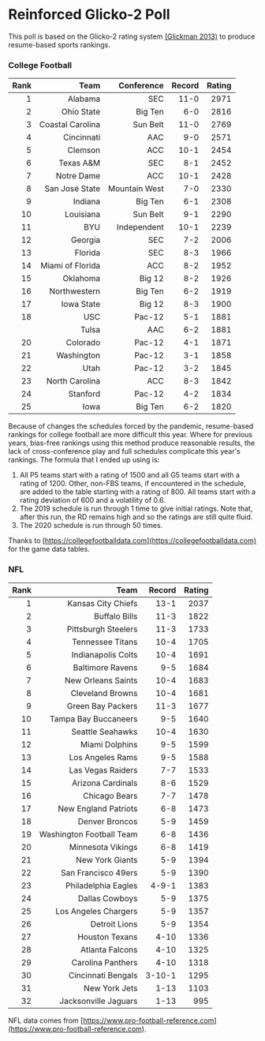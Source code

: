 # Reinforced Glicko-2 Poll

This poll is based on the Glicko-2 rating system [\(Glickman 2013\)](http://glicko.net/glicko/glicko2.pdf) to produce resume-based sports rankings.

### College Football
| Rank	| Team					| Conference	| Record	| Rating	|
| ---:	| ---:					| ---:			| ---:		| ---:		|
| 1		| Alabama				| SEC			| 11-0		| 2971		|
| 2		| Ohio State			| Big Ten		| 6-0		| 2816		|
| 3		| Coastal Carolina		| Sun Belt		| 11-0		| 2769		|
| 4		| Cincinnati			| AAC			| 9-0		| 2571		|
| 5		| Clemson				| ACC			| 10-1		| 2454		|
| 6		| Texas A&amp;M			| SEC			| 8-1		| 2452		|
| 7		| Notre Dame			| ACC			| 10-1		| 2428		|
| 8		| San Jos&eacute; State | Mountain West | 7-0		| 2330		|
| 9		| Indiana				| Big Ten		| 6-1		| 2308		|
| 10	| Louisiana				| Sun Belt		| 9-1		| 2290		|
| 11	| BYU					| Independent	| 10-1		| 2239		|
| 12	| Georgia				| SEC			| 7-2		| 2006		|
| 13	| Florida				| SEC			| 8-3		| 1966		|
| 14	| Miami of Florida		| ACC			| 8-2		| 1952		|
| 15	| Oklahoma				| Big 12		| 8-2		| 1926		|
| 16	| Northwestern			| Big Ten		| 6-2		| 1919		|
| 17	| Iowa State			| Big 12		| 8-3		| 1900		|
| 18	| USC					| Pac-12		| 5-1		| 1881		|
|		| Tulsa					| AAC			| 6-2		| 1881		|
| 20	| Colorado				| Pac-12		| 4-1		| 1871		|
| 21	| Washington			| Pac-12		| 3-1		| 1858		|
| 22	| Utah					| Pac-12		| 3-2		| 1845		|
| 23	| North Carolina		| ACC			| 8-3		| 1842		|
| 24	| Stanford				| Pac-12		| 4-2		| 1834		|
| 25	| Iowa					| Big Ten		| 6-2		| 1820		|

Because of changes the schedules forced by the pandemic, resume-based rankings for college football are more difficult this year. Where for previous years, bias-free rankings using this method produce reasonable results, the lack of cross-conference play and full schedules complicate this year's rankings. The formula that I ended up using is:

1. All P5 teams start with a rating of 1500 and all G5 teams start with a rating of 1200. Other, non-FBS teams, if encountered in the schedule, are added to the table starting with a rating of 800. All teams start with a rating deviation of 600 and a volatility of 0.6.
2. The 2019 schedule is run through 1 time to give initial ratings. Note that, after this run, the RD remains high and so the ratings are still quite fluid.
3. The 2020 schedule is run through 50 times.

Thanks to [https://collegefootballdata.com](https://collegefootballdata.com) for the game data tables.

### NFL
| Rank  | Team                       | Record   | Rating |
| ---:  | ---:                       | ---:     | ---:   |
| 1     | Kansas City Chiefs         | 13-1     | 2037   |
| 2     | Buffalo Bills              | 11-3     | 1822   |
| 3     | Pittsburgh Steelers        | 11-3     | 1733   |
| 4     | Tennessee Titans           | 10-4     | 1705   |
| 5     | Indianapolis Colts         | 10-4     | 1691   |
| 6     | Baltimore Ravens           | 9-5      | 1684   |
| 7     | New Orleans Saints         | 10-4     | 1683   |
| 8     | Cleveland Browns           | 10-4     | 1681   |
| 9     | Green Bay Packers          | 11-3     | 1677   |
| 10    | Tampa Bay Buccaneers       | 9-5      | 1640   |
| 11    | Seattle Seahawks           | 10-4     | 1630   |
| 12    | Miami Dolphins             | 9-5      | 1599   |
| 13    | Los Angeles Rams           | 9-5      | 1588   |
| 14    | Las Vegas Raiders          | 7-7      | 1533   |
| 15    | Arizona Cardinals          | 8-6      | 1529   |
| 16    | Chicago Bears              | 7-7      | 1478   |
| 17    | New England Patriots       | 6-8      | 1473   |
| 18    | Denver Broncos             | 5-9      | 1459   |
| 19    | Washington Football Team   | 6-8      | 1436   |
| 20    | Minnesota Vikings          | 6-8      | 1419   |
| 21    | New York Giants            | 5-9      | 1394   |
| 22    | San Francisco 49ers        | 5-9      | 1390   |
| 23    | Philadelphia Eagles        | 4-9-1    | 1383   |
| 24    | Dallas Cowboys             | 5-9      | 1375   |
| 25    | Los Angeles Chargers       | 5-9      | 1357   |
| 26    | Detroit Lions              | 5-9      | 1354   |
| 27    | Houston Texans             | 4-10     | 1336   |
| 28    | Atlanta Falcons            | 4-10     | 1325   |
| 29    | Carolina Panthers          | 4-10     | 1318   |
| 30    | Cincinnati Bengals         | 3-10-1   | 1295   |
| 31    | New York Jets              | 1-13     | 1103   |
| 32    | Jacksonville Jaguars       | 1-13     | 995    |

NFL data comes from [https://www.pro-football-reference.com](https://www.pro-football-reference.com).
